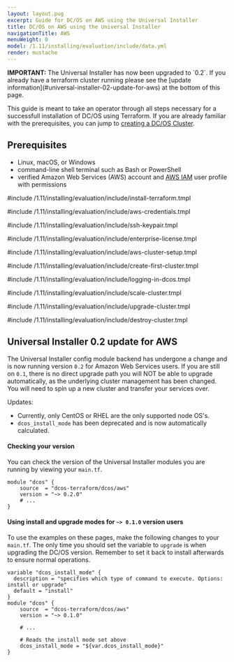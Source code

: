 ```yaml
---
layout: layout.pug
excerpt: Guide for DC/OS on AWS using the Universal Installer
title: DC/OS on AWS using the Universal Installer
navigationTitle: AWS
menuWeight: 0
model: /1.11/installing/evaluation/include/data.yml
render: mustache
---
```

<p class="message--important"><strong>IMPORTANT:</strong> The Universal Installer has now been upgraded to `0.2`. If you already have a terraform cluster running please see the [update information](#universal-installer-02-update-for-aws) at the bottom of this page.</p>

This guide is meant to take an operator through all steps necessary for a successfull installation of DC/OS using Terraform. If you are already familiar with the prerequisites, you can jump to [creating a DC/OS Cluster](#creating-a-dcos-cluster).

## Prerequisites

- Linux, macOS, or Windows
- command-line shell terminal such as Bash or PowerShell
- verified Amazon Web Services (AWS) account and [AWS IAM](https://console.aws.amazon.com/iam/home) user profile with permissions

#include /1.11/installing/evaluation/include/install-terraform.tmpl

#include /1.11/installing/evaluation/include/aws-credentials.tmpl

#include /1.11/installing/evaluation/include/ssh-keypair.tmpl

#include /1.11/installing/evaluation/include/enterprise-license.tmpl

#include /1.11/installing/evaluation/include/aws-cluster-setup.tmpl

#include /1.11/installing/evaluation/include/create-first-cluster.tmpl

#include /1.11/installing/evaluation/include/logging-in-dcos.tmpl

#include /1.11/installing/evaluation/include/scale-cluster.tmpl

#include /1.11/installing/evaluation/include/upgrade-cluster.tmpl

#include /1.11/installing/evaluation/include/destroy-cluster.tmpl

## Universal Installer 0.2 update for AWS
The Universal Installer config module backend has undergone a change and is now running version `0.2` for Amazon Web Services users. If you are still on `0.1`, there is no direct upgrade path you will NOT be able to upgrade automatically, as the underlying cluster management has been changed. You will need to spin up a new cluster and transfer your services over.

Updates:
- Currently, only CentOS or RHEL are the only supported node OS's.
- `dcos_install_mode` has been deprecated and is now automatically calculated.

#### Checking your version
You can check the version of the Universal Installer modules you are running by viewing your `main.tf`.

```hcl
module "dcos" {
    source  = "dcos-terraform/dcos/aws"
    version = "~> 0.2.0"
    # ...
}
```

#### Using install and upgrade modes for `~> 0.1.0` version users
To use the examples on these pages, make the following changes to your `main.tf`. The only time you should set the variable to `upgrade` is when upgrading the DC/OS version. Remember to set it back to install afterwards to ensure normal operations.

  ```hcl
  variable "dcos_install_mode" {
    description = "specifies which type of command to execute. Options: install or upgrade"
    default = "install"
  }
  module "dcos" {
      source  = "dcos-terraform/dcos/aws"
      version = "~> 0.1.0"

      # ...

      # Reads the install mode set above
      dcos_install_mode = "${var.dcos_install_mode}"
  }
  ```